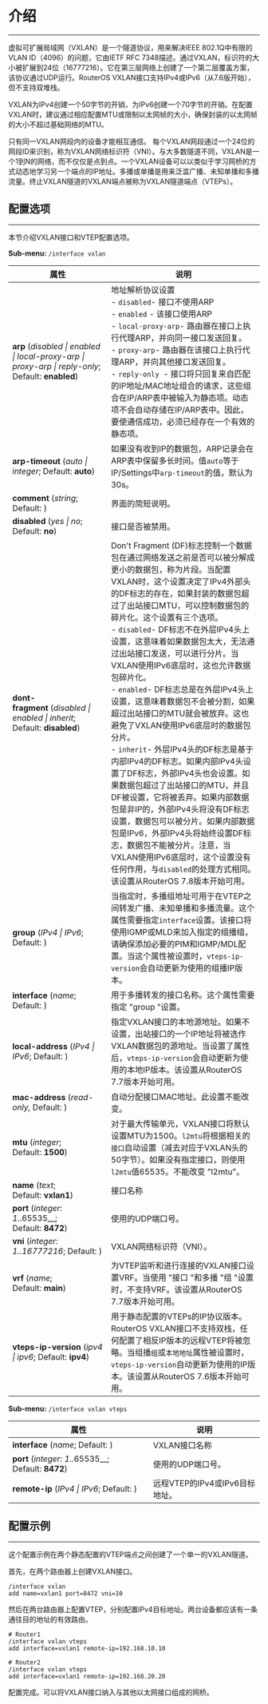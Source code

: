 # 介绍

___

虚拟可扩展局域网（VXLAN）是一个隧道协议，用来解决IEEE 802.1Q中有限的VLAN ID（4096）的问题，它由IETF RFC 7348描述。通过VXLAN，标识符的大小被扩展到24位（16777216）。它在第三层网络上创建了一个第二层覆盖方案，该协议通过UDP运行。RouterOS VXLAN接口支持IPv4或IPv6（从7.6版开始），但不支持双堆栈。

VXLAN为IPv4创建一个50字节的开销，为IPv6创建一个70字节的开销。在配置VXLAN时，建议通过相应配置MTU或限制以太网帧的大小，确保封装的以太网帧的大小不超过基础网络的MTU。

只有同一VXLAN网段内的设备才能相互通信。 每个VXLAN网段通过一个24位的网段ID来识别，称为VXLAN网络标识符（VNI）。与大多数隧道不同，VXLAN是一个1到N的网络，而不仅仅是点到点。一个VXLAN设备可以以类似于学习网桥的方式动态地学习另一个端点的IP地址。多播或单播是用来泛滥广播、未知单播和多播流量。终止VXLAN隧道的VXLAN端点被称为VXLAN隧道端点（VTEPs）。

## 配置选项

___

本节介绍VXLAN接口和VTEP配置选项。

**Sub-menu:** `/interface vxlan`

| 属性                                                                                                | 说明                                                                                                                                                                                                                                                                                                                                                                                                                                                                                                                                                                                                                                                                                                                                                                                                                                                                                                                                                                                 |
| --------------------------------------------------------------------------------------------------- | ------------------------------------------------------------------------------------------------------------------------------------------------------------------------------------------------------------------------------------------------------------------------------------------------------------------------------------------------------------------------------------------------------------------------------------------------------------------------------------------------------------------------------------------------------------------------------------------------------------------------------------------------------------------------------------------------------------------------------------------------------------------------------------------------------------------------------------------------------------------------------------------------------------------------------------------------------------------------------------ |
| **arp** (_disabled \| enabled \| local-proxy-arp \| proxy-arp \| reply-only_; Default: **enabled**) | 地址解析协议设置 <br>- `disabled`- 接口不使用ARP<br>- `enabled` - 该接口使用ARP<br>- `local-proxy-arp`- 路由器在接口上执行代理ARP，并向同一接口发送回复。<br>- `proxy-arp`- 路由器在该接口上执行代理ARP，并向其他接口发送回复。<br>- `reply-only `- 接口将只回复来自匹配的IP地址/MAC地址组合的请求，这些组合在IP/ARP表中被输入为静态项。动态项不会自动存储在IP/ARP表中。因此，要使通信成功，必须已经存在一个有效的静态项。                                                                                                                                                                                                                                                                                                                                                                                                                                                                                                                                                           |
| **arp-timeout** (_auto \| integer_; Default: **auto**)                                              | 如果没有收到IP的数据包，ARP记录会在ARP表中保留多长时间。值`auto`等于IP/Settings中`arp-timeout`的值，默认为30s。                                                                                                                                                                                                                                                                                                                                                                                                                                                                                                                                                                                                                                                                                                                                                                                                                                                                      |
| **comment** (_string_; Default: )                                                                   | 界面的简短说明。                                                                                                                                                                                                                                                                                                                                                                                                                                                                                                                                                                                                                                                                                                                                                                                                                                                                                                                                                                     |
| **disabled** (_yes \| no_; Default: **no**)                                                         | 接口是否被禁用。                                                                                                                                                                                                                                                                                                                                                                                                                                                                                                                                                                                                                                                                                                                                                                                                                                                                                                                                                                     |
| **dont-fragment** (_disabled \| enabled \| inherit_; Default: **disabled**)                         | Don't Fragment (DF)标志控制一个数据包在通过网络发送之前是否可以被分解成更小的数据包，称为片段。当配置VXLAN时，这个设置决定了IPv4外部头的DF标志的存在，如果封装的数据包超过了出站接口MTU，可以控制数据包的碎片化。这个设置有三个选项。<br>- `disabled`- DF标志不在外层IPv4头上设置，这意味着如果数据包太大，无法通过出站接口发送，可以进行分片。当VXLAN使用IPv6底层时，这也允许数据包碎片化。<br>- `enabled`- DF标志总是在外层IPv4头上设置，这意味着数据包不会被分割，如果超过出站接口的MTU就会被放弃。这也避免了VXLAN使用IPv6底层时的数据包分片。<br>- `inherit`- 外层IPv4头的DF标志是基于内部IPv4的DF标志。如果内部IPv4头设置了DF标志，外部IPv4头也会设置。如果数据包超过了出站接口的MTU，并且DF被设置，它将被丢弃。如果内部数据包是非IP的，外部IPv4头将没有DF标志设置，数据包可以被分片。如果内部数据包是IPv6，外部IPv4头将始终设置DF标志，数据包不能被分片。注意，当VXLAN使用IPv6底层时，这个设置没有任何作用，与`disabled`的处理方式相同。<br>该设置从RouterOS 7.8版本开始可用。 |
| **group** (_IPv4 \| IPv6_; Default: )                                                               | 当指定时，多播组地址可用于在VTEP之间转发广播、未知单播和多播流量。这个属性需要指定`interface`设置。该接口将使用IGMP或MLD来加入指定的组播组，请确保添加必要的PIM和IGMP/MDL配置。当这个属性被设置时，`vteps-ip-version`会自动更新为使用的组播IP版本。                                                                                                                                                                                                                                                                                                                                                                                                                                                                                                                                                                                                                                                                                                                                  |
| **interface** (_name_; Default: )                                                                   | 用于多播转发的接口名称。这个属性需要指定 "group "设置。                                                                                                                                                                                                                                                                                                                                                                                                                                                                                                                                                                                                                                                                                                                                                                                                                                                                                                                              |
| **local-address** (_IPv4 \| IPv6_; Default: )                                                       | 指定VXLAN接口的本地源地址。如果不设置，出站接口的一个IP地址将被选作VXLAN数据包的源地址。当设置了属性后，`vteps-ip-version`会自动更新为使用的本地IP版本。该设置从RouterOS 7.7版本开始可用。                                                                                                                                                                                                                                                                                                                                                                                                                                                                                                                                                                                                                                                                                                                                                                                           |
| **mac-address** (_read-only,_ Default: )                                                            | 自动分配接口MAC地址。此设置不能改变。                                                                                                                                                                                                                                                                                                                                                                                                                                                                                                                                                                                                                                                                                                                                                                                                                                                                                                                                                |
| **mtu** (_integer_; Default: **1500**)                                                              | 对于最大传输单元，VXLAN接口将默认设置MTU为1500。`l2mtu`将根据相关的`接口`自动设置（减去对应于VXLAN头的50字节）。如果没有指定接口，则使用`l2mtu`值65535。不能改变 "l2mtu"。                                                                                                                                                                                                                                                                                                                                                                                                                                                                                                                                                                                                                                                                                                                                                                                                           |
| **name** (_text_; Default: **vxlan1**)                                                              | 接口名称                                                                                                                                                                                                                                                                                                                                                                                                                                                                                                                                                                                                                                                                                                                                                                                                                                                                                                                                                                             |
| **port** (_integer: 1_..65535__; Default: **8472**)                                                 | 使用的UDP端口号。                                                                                                                                                                                                                                                                                                                                                                                                                                                                                                                                                                                                                                                                                                                                                                                                                                                                                                                                                                    |
| **vni** (_integer: 1..16777216_; Default: )                                                         | VXLAN网络标识符（VNI）。                                                                                                                                                                                                                                                                                                                                                                                                                                                                                                                                                                                                                                                                                                                                                                                                                                                                                                                                                             |
| **vrf** (_name_; Default: **main**)                                                                 | 为VTEP监听和进行连接的VXLAN接口设置VRF。当使用 "接口 "和多播 "组 "设置时，不支持VRF。该设置从RouterOS 7.7版本开始可用。                                                                                                                                                                                                                                                                                                                                                                                                                                                                                                                                                                                                                                                                                                                                                                                                                                                              |
| **vteps-ip-version** (_ipv4 \| ipv6_; Default: **ipv4**)                                            | 用于静态配置的VTEPs的IP协议版本。RouterOS VXLAN接口不支持双栈，任何配置了相反IP版本的远程VTEP将被忽略。当组播`组`或`本地地址`属性被设置时，`vteps-ip-version`自动更新为使用的IP版本。该设置从RouterOS 7.6版本开始可用。                                                                                                                                                                                                                                                                                                                                                                                                                                                                                                                                                                                                                                                                                                                                                              |
  
**Sub-menu:** `/interface vxlan vteps`

| 属性                                                                     | 说明                           |
| ------------------------------------------------------------------------ | ------------------------------ |
| **interface** (_name_; Default: )                                        | VXLAN接口名称                  |
| **port** (_integer: 1_..65535__; Default: **8472**)                      | 使用的UDP端口号。              |
| **remote-ip** (_IPv4                                \| IPv6_; Default: ) | 远程VTEP的IPv4或IPv6目标地址。 |

## 配置示例

___

这个配置示例在两个静态配置的VTEP端点之间创建了一个单一的VXLAN隧道。

首先，在两个路由器上创建VXLAN接口。

```shell
/interface vxlan
add name=vxlan1 port=8472 vni=10

```

然后在两台路由器上配置VTEP，分别配置IPv4目标地址。两台设备都应该有一条通往目的地址的有效路由。

```shell
# Router1
/interface vxlan vteps
add interface=vxlan1 remote-ip=192.168.10.10
 
# Router2
/interface vxlan vteps
add interface=vxlan1 remote-ip=192.168.20.20

```

配置完成。可以将VXLAN接口纳入与其他以太网接口组成的网桥。
